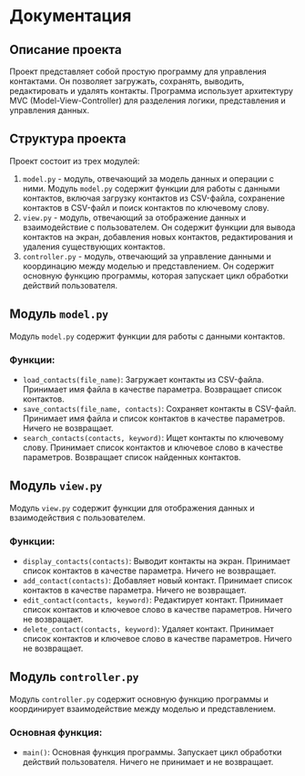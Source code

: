 # Документация

## Описание проекта
Проект представляет собой простую программу для управления контактами. Он позволяет загружать, сохранять, выводить, редактировать и удалять контакты. Программа использует архитектуру MVC (Model-View-Controller) для разделения логики, представления и управления данных.

## Структура проекта
Проект состоит из трех модулей:
1. `model.py` - модуль, отвечающий за модель данных и операции с ними. Модуль `model.py` содержит функции для работы с данными контактов, включая загрузку контактов из CSV-файла, сохранение контактов в CSV-файл и поиск контактов по ключевому слову.
2. `view.py` - модуль, отвечающий за отображение данных и взаимодействие с пользователем. Он содержит функции для вывода контактов на экран, добавления новых контактов, редактирования и удаления существующих контактов.
3. `controller.py` - модуль, отвечающий за управление данными и координацию между моделью и представлением. Он содержит основную функцию программы, которая запускает цикл обработки действий пользователя.

## Модуль `model.py`
Модуль `model.py` содержит функции для работы с данными контактов.

### Функции:
- `load_contacts(file_name)`: Загружает контакты из CSV-файла. Принимает имя файла в качестве параметра. Возвращает список контактов.
- `save_contacts(file_name, contacts)`: Сохраняет контакты в CSV-файл. Принимает имя файла и список контактов в качестве параметров. Ничего не возвращает.
- `search_contacts(contacts, keyword)`: Ищет контакты по ключевому слову. Принимает список контактов и ключевое слово в качестве параметров. Возвращает список найденных контактов.

## Модуль `view.py`
Модуль `view.py` содержит функции для отображения данных и взаимодействия с пользователем.

### Функции:
- `display_contacts(contacts)`: Выводит контакты на экран. Принимает список контактов в качестве параметра. Ничего не возвращает.
- `add_contact(contacts)`: Добавляет новый контакт. Принимает список контактов в качестве параметра. Ничего не возвращает.
- `edit_contact(contacts, keyword)`: Редактирует контакт. Принимает список контактов и ключевое слово в качестве параметров. Ничего не возвращает.
- `delete_contact(contacts, keyword)`: Удаляет контакт. Принимает список контактов и ключевое слово в качестве параметров. Ничего не возвращает.

## Модуль `controller.py`
Модуль `controller.py` содержит основную функцию программы и координирует взаимодействие между моделью и представлением.

### Основная функция:
- `main()`: Основная функция программы. Запускает цикл обработки действий пользователя. Ничего не принимает и не возвращает.
